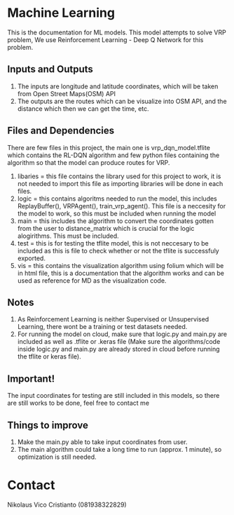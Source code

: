 # Machine Learning
This is the documentation for ML models. This model attempts to solve VRP problem, We use Reinforcement Learning - Deep Q Network for this problem.

## Inputs and Outputs
1. The inputs are longitude and latitude coordinates, which will be taken from Open Street Maps(OSM) API
2. The outputs are the routes which can be visualize into OSM API, and the distance which then we can get the time, etc.

## Files and Dependencies
There are few files in this project, the main one is vrp_dqn_model.tflite which contains the RL-DQN algorithm and few python files containing the algorithm so that the model can produce routes for VRP.

1. libaries = this file contains the library used for this project to work, it is not needed to import this file as importing libraries will be done in each files.
2. logic = this contains algoritms needed to run the model, this includes ReplayBuffer(), VRPAgent(), train_vrp_agent(). This file is a neccesity for the model to work, so this must be included when running the model
3. main = this includes the algorithm to convert the coordinates gotten from the user to distance_matrix which is crucial for the logic alogirithms. This must be included.
4. test = this is for testing the tflite model, this is not neccesary to be included as this is file to check whether or not the tflite is successfuly exported.
5. vis = this contains the visualization algorithm using folium which will be in html file, this is a documentation that the algorithm works and can be used as reference for MD as the visualization code.

## Notes
1. As Reinforcement Learning is neither Supervised or Unsupervised Learning, there wont be a training or test datasets needed.
2. For running the model on cloud, make sure that logic.py and main.py are included as well as .tflite or .keras file (Make sure the algorithms/code inside logic.py and main.py are already stored in cloud before running the tflite or keras file).

## Important!
The input coordinates for testing are still included in this models, so there are still works to be done, feel free to contact me

## Things to improve
1. Make the main.py able to take input coordinates from user.
2. The main algorithm could take a long time to run (approx. 1 minute), so optimization is still needed.

# Contact
Nikolaus Vico Cristianto (081938322829)
